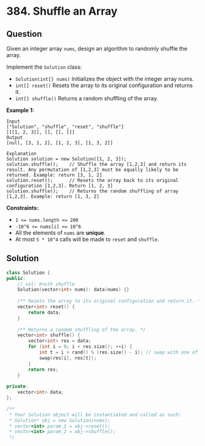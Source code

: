 # 384. Shuffle an Array

## Question

Given an integer array `nums`, design an algorithm to randomly shuffle the array.

Implement the `Solution` class:

* `Solution(int[] nums)` Initializes the object with the integer array nums.
* `int[] reset()` Resets the array to its original configuration and returns it.
* `int[] shuffle()` Returns a random shuffling of the array.

**Example 1:**

```text
Input
["Solution", "shuffle", "reset", "shuffle"]
[[[1, 2, 3]], [], [], []]
Output
[null, [3, 1, 2], [1, 2, 3], [1, 3, 2]]

Explanation
Solution solution = new Solution([1, 2, 3]);
solution.shuffle();    // Shuffle the array [1,2,3] and return its result. Any permutation of [1,2,3] must be equally likely to be returned. Example: return [3, 1, 2]
solution.reset();      // Resets the array back to its original configuration [1,2,3]. Return [1, 2, 3]
solution.shuffle();    // Returns the random shuffling of array [1,2,3]. Example: return [1, 3, 2]

```

**Constraints:**

* `1 <= nums.length <= 200`
* `-10^6 <= nums[i] <= 10^6`
* All the elements of `nums` are **unique**.
* At most `5 * 10^4` calls will be made to `reset` and `shuffle`.

## Solution

```cpp
class Solution {
public:
    // sol: Knuth shuffle
    Solution(vector<int> nums): data(nums) {}
    
    /** Resets the array to its original configuration and return it. */
    vector<int> reset() {
        return data;
    }
    
    /** Returns a random shuffling of the array. */
    vector<int> shuffle() {
        vector<int> res = data;
        for (int i = 0; i < res.size(); ++i) {
            int t = i + rand() % (res.size() - i); // swap with one of rest numbers
            swap(res[i], res[t]);
        }
        return res;
    }
    
private:
    vector<int> data;
};

/**
 * Your Solution object will be instantiated and called as such:
 * Solution* obj = new Solution(nums);
 * vector<int> param_1 = obj->reset();
 * vector<int> param_2 = obj->shuffle();
 */
```

